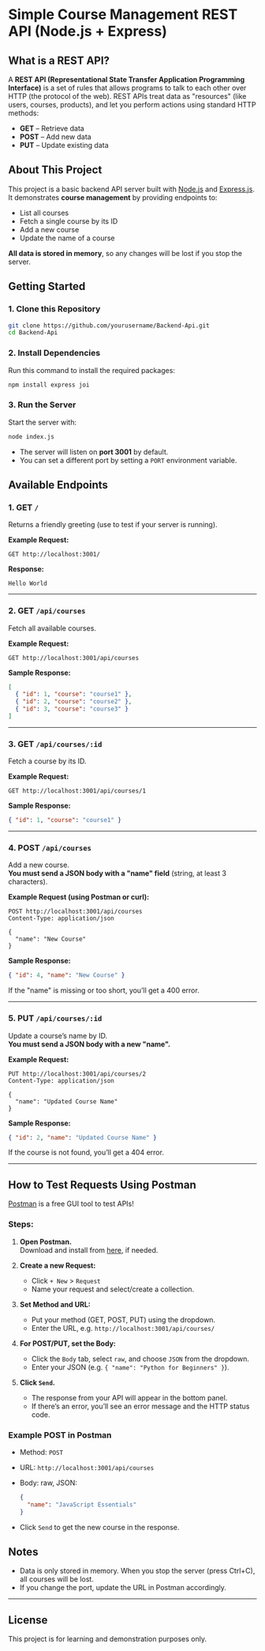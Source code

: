# Simple Course Management REST API (Node.js + Express)

## What is a REST API?

A **REST API (Representational State Transfer Application Programming Interface)** is a set of rules that allows programs to talk to each other over HTTP (the protocol of the web). REST APIs treat data as "resources" (like users, courses, products), and let you perform actions using standard HTTP methods:
- **GET** – Retrieve data
- **POST** – Add new data
- **PUT** – Update existing data

## About This Project

This project is a basic backend API server built with [Node.js](https://nodejs.org/) and [Express.js](https://expressjs.com/).  
It demonstrates **course management** by providing endpoints to:
- List all courses
- Fetch a single course by its ID
- Add a new course
- Update the name of a course

**All data is stored in memory**, so any changes will be lost if you stop the server.

## Getting Started

### 1. Clone this Repository

```sh
git clone https://github.com/yourusername/Backend-Api.git
cd Backend-Api
```

### 2. Install Dependencies

Run this command to install the required packages:

```sh
npm install express joi
```

### 3. Run the Server

Start the server with:

```sh
node index.js
```

- The server will listen on **port 3001** by default.  
- You can set a different port by setting a `PORT` environment variable.

## Available Endpoints

### 1. GET `/`

Returns a friendly greeting (use to test if your server is running).

**Example Request:**  
```
GET http://localhost:3001/
```
**Response:**  
```
Hello World
```

---

### 2. GET `/api/courses`

Fetch all available courses.

**Example Request:**  
```
GET http://localhost:3001/api/courses
```

**Sample Response:**
```json
[
  { "id": 1, "course": "course1" },
  { "id": 2, "course": "course2" },
  { "id": 3, "course": "course3" }
]
```

---

### 3. GET `/api/courses/:id`

Fetch a course by its ID.

**Example Request:**  
```
GET http://localhost:3001/api/courses/1
```

**Sample Response:**
```json
{ "id": 1, "course": "course1" }
```

---

### 4. POST `/api/courses`

Add a new course.  
**You must send a JSON body with a "name" field** (string, at least 3 characters).

**Example Request (using Postman or curl):**
```
POST http://localhost:3001/api/courses
Content-Type: application/json

{
  "name": "New Course"
}
```

**Sample Response:**
```json
{ "id": 4, "name": "New Course" }
```

If the "name" is missing or too short, you’ll get a 400 error.

---

### 5. PUT `/api/courses/:id`

Update a course’s name by ID.  
**You must send a JSON body with a new "name".**

**Example Request:**
```
PUT http://localhost:3001/api/courses/2
Content-Type: application/json

{
  "name": "Updated Course Name"
}
```

**Sample Response:**
```json
{ "id": 2, "name": "Updated Course Name" }
```

If the course is not found, you’ll get a 404 error.

---

## How to Test Requests Using Postman

[Postman](https://www.postman.com/) is a free GUI tool to test APIs!

### Steps:
1. **Open Postman.**  
   Download and install from [here](https://www.postman.com/downloads/), if needed.

2. **Create a new Request:**
   - Click `+ New` > `Request`
   - Name your request and select/create a collection.

3. **Set Method and URL:**  
   - Put your method (GET, POST, PUT) using the dropdown.
   - Enter the URL, e.g. `http://localhost:3001/api/courses/`

4. **For POST/PUT, set the Body:**
   - Click the `Body` tab, select `raw`, and choose `JSON` from the dropdown.
   - Enter your JSON (e.g. `{ "name": "Python for Beginners" }`).

5. **Click `Send`.**  
   - The response from your API will appear in the bottom panel.
   - If there’s an error, you’ll see an error message and the HTTP status code.

### Example POST in Postman
- Method: `POST`
- URL: `http://localhost:3001/api/courses`
- Body: raw, JSON:
  ```json
  {
    "name": "JavaScript Essentials"
  }
  ```

- Click `Send` to get the new course in the response.

## Notes

- Data is only stored in memory. When you stop the server (press Ctrl+C), all courses will be lost.
- If you change the port, update the URL in Postman accordingly.

---

## License

This project is for learning and demonstration purposes only.

